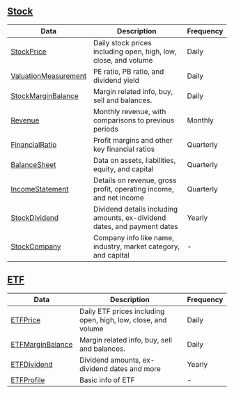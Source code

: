 ## [Stock](/reference/stock/#fmd.resources.stock.obj.Stock)

|Data|Description|Frequency|
|---|---|---|
|[StockPrice](/reference/stock-data-types/#fmd.resources.stock.types.StockPrice)|Daily stock prices including open, high, low, close, and volume|Daily|
|[ValuationMeasurement](/reference/stock-data-types/#fmd.resources.stock.types.ValuationMeasurement)|PE ratio, PB ratio, and dividend yield|Daily|
|[StockMarginBalance](/reference/stock-data-types/#fmd.resources.stock.types.StockMarginBalance)|Margin related info, buy, sell and balances.|Daily|
|[Revenue](/reference/stock-data-types/#fmd.resources.stock.types.Revenue)|Monthly revenue, with comparisons to previous periods|Monthly|
|[FinancialRatio](/reference/stock-data-types/#fmd.resources.stock.types.FinancialRatio)|Profit margins and other key financial ratios|Quarterly|
|[BalanceSheet](/reference/stock-data-types/#fmd.resources.stock.types.BalanceSheet)|Data on assets, liabilities, equity, and capital|Quarterly|
|[IncomeStatement](/reference/stock-data-types/#fmd.resources.stock.types.IncomeStatement)|Details on revenue, gross profit, operating income, and net income|Quarterly|
|[StockDividend](/reference/stock-data-types/#fmd.resources.stock.types.StockDividend)|Dividend details including amounts, ex-dividend dates, and payment dates|Yearly|
|[StockCompany](/reference/stock-data-types/#fmd.resources.stock.types.StockCompany)|Company info like name, industry, market category, and capital|-|

## [ETF](/reference/etf/#fmd.resources.etf.obj.ETF)

|Data|Description|Frequency|
|---|---|---|
|[ETFPrice](/reference/etf-data-types/#fmd.resources.etf.types.ETFPrice)|Daily ETF prices including open, high, low, close, and volume|Daily|
|[ETFMarginBalance](/reference/stock-data-types/#fmd.resources.stock.types.ETFMarginBalance)|Margin related info, buy, sell and balances.|Daily|
|[ETFDividend](/reference/etf-data-types/#fmd.resources.etf.types.ETFDividend)|Dividend amounts, ex-dividend dates and more|Yearly|
|[ETFProfile](/reference/etf-data-types/#fmd.resources.etf.types.ETFProfile)|Basic info of ETF|-|

